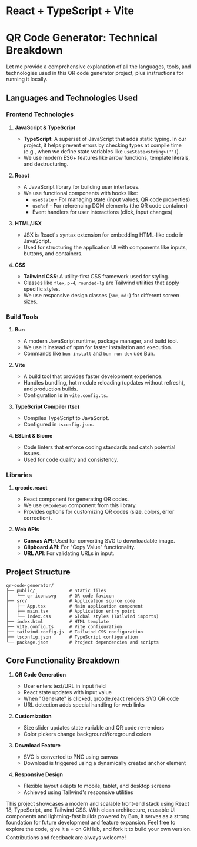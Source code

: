# React + TypeScript + Vite

# QR Code Generator: Technical Breakdown

Let me provide a comprehensive explanation of all the languages, tools, and technologies used in this QR code generator project, plus instructions for running it locally.

## Languages and Technologies Used

### Frontend Technologies

1. **JavaScript & TypeScript**
   - **TypeScript**: A superset of JavaScript that adds static typing. In our project, it helps prevent errors by checking types at compile time (e.g., when we define state variables like `useState<string>('')`).
   - We use modern ES6+ features like arrow functions, template literals, and destructuring.

2. **React**
   - A JavaScript library for building user interfaces.
   - We use functional components with hooks like:
     - `useState` - For managing state (input values, QR code properties)
     - `useRef` - For referencing DOM elements (the QR code container)
     - Event handlers for user interactions (click, input changes)

3. **HTML/JSX**
   - JSX is React's syntax extension for embedding HTML-like code in JavaScript.
   - Used for structuring the application UI with components like inputs, buttons, and containers.

4. **CSS**
   - **Tailwind CSS**: A utility-first CSS framework used for styling.
   - Classes like `flex`, `p-4`, `rounded-lg` are Tailwind utilities that apply specific styles.
   - We use responsive design classes (`sm:`, `md:`) for different screen sizes.

### Build Tools

1. **Bun**
   - A modern JavaScript runtime, package manager, and build tool.
   - We use it instead of npm for faster installation and execution.
   - Commands like `bun install` and `bun run dev` use Bun.

2. **Vite**
   - A build tool that provides faster development experience.
   - Handles bundling, hot module reloading (updates without refresh), and production builds.
   - Configuration is in `vite.config.ts`.

3. **TypeScript Compiler (tsc)**
   - Compiles TypeScript to JavaScript.
   - Configured in `tsconfig.json`.

4. **ESLint & Biome**
   - Code linters that enforce coding standards and catch potential issues.
   - Used for code quality and consistency.

### Libraries

1. **qrcode.react**
   - React component for generating QR codes.
   - We use `QRCodeSVG` component from this library.
   - Provides options for customizing QR codes (size, colors, error correction).

2. **Web APIs**
   - **Canvas API**: Used for converting SVG to downloadable image.
   - **Clipboard API**: For "Copy Value" functionality.
   - **URL API**: For validating URLs in input.

## Project Structure

```
qr-code-generator/
├── public/             # Static files
│   └── qr-icon.svg     # QR code favicon
├── src/                # Application source code
│   ├── App.tsx         # Main application component
│   ├── main.tsx        # Application entry point
│   └── index.css       # Global styles (Tailwind imports)
├── index.html          # HTML template
├── vite.config.ts      # Vite configuration
├── tailwind.config.js  # Tailwind CSS configuration
├── tsconfig.json       # TypeScript configuration
└── package.json        # Project dependencies and scripts
```

## Core Functionality Breakdown

1. **QR Code Generation**
   - User enters text/URL in input field
   - React state updates with input value
   - When "Generate" is clicked, qrcode.react renders SVG QR code
   - URL detection adds special handling for web links

2. **Customization**
   - Size slider updates state variable and QR code re-renders
   - Color pickers change background/foreground colors

3. **Download Feature**
   - SVG is converted to PNG using canvas
   - Download is triggered using a dynamically created anchor element

4. **Responsive Design**
   - Flexible layout adapts to mobile, tablet, and desktop screens
   - Achieved using Tailwind's responsive utilities




This project showcases a modern and scalable front-end stack using React 18, TypeScript, and Tailwind CSS. With clean architecture, reusable UI components and lightning-fast builds powered by Bun, it serves as a strong foundation for future development and feature expansion.
Feel free to explore the code, give it a ⭐ on GitHub, and fork it to build your own version. Contributions and feedback are always welcome!
